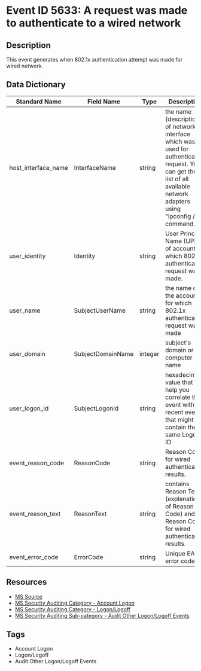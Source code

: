 # Event ID 5633: A request was made to authenticate to a wired network

## Description
This event generates when 802.1x authentication attempt was made for wired network.

## Data Dictionary
|Standard Name|Field Name|Type|Description|Sample Value|
|---|---|---|---|---|
|host_interface_name|InterfaceName|string|the name (description) of network interface which was used for authentication request. You can get the list of all available network adapters using "ipconfig /all" command.|Microsoft Hyper-V Network Adapter|
|user_identity|Identity|string|User Principal Name (UPN) of account for which 802.1x authentication request was made.|-|
|user_name|SubjectUserName|string|the name of the account for which 802.1x authentication request was made|-|
|user_domain|SubjectDomainName|integer|subject's domain or computer name|-|
|user_logon_id|SubjectLogonId|string|hexadecimal value that can help you correlate this event with recent events that might contain the same Logon ID|0x0|
|event_reason_code|ReasonCode|string|Reason Code for wired authentication results.|0x70003|
|event_reason_text|ReasonText|string|contains Reason Text (explanation of Reason Code) and Reason Code for wired authentication results.|The network does not support authentication|
|event_error_code|ErrorCode|string|Unique EAP error code|0x0|

## Resources
* [MS Source](https://github.com/MicrosoftDocs/windows-itpro-docs/blob/master/windows/security/threat-protection/auditing/event-5633.md)
* [MS Security Auditing Category - Account Logon](https://docs.microsoft.com/en-us/windows/security/threat-protection/auditing/advanced-security-audit-policy-settings#account-logon)
* [MS Security Auditing Category - Logon/Logoff](https://docs.microsoft.com/en-us/windows/security/threat-protection/auditing/advanced-security-audit-policy-settings#logonlogoff)
* [MS Security Auditing Sub-category - Audit Other Logon/Logoff Events](https://github.com/MicrosoftDocs/windows-itpro-docs/tree/master/windows/security/threat-protection/auditing/audit-other-logon/logoff-events.md)

## Tags
* Account Logon
* Logon/Logoff
* Audit Other Logon/Logoff Events